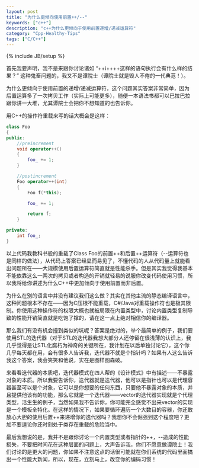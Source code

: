 ```yaml
---
layout: post
title: "为什么更倾向使用前置++/--"
keywords: ["c++"]
description: "c++为什么更倾向于使用前置递增/递减运算符"
category: "Cpp-Healthy-Tips"
tags: ["C/C++"]
---
```


{% include JB/setup %}

首先我要声明，我不是来跟你讨论诸如 “++i++++这样的语句执行会有什么样的结果？” 这种鬼畜问题的，我又不是谭院士（谭院士就是毁人不倦的一代典范！）。

为什么更倾向于使用前置的递增/递减运算符，这个问题其实答案非常简单，因为后置运算多了一次拷贝工作（实际上可能更多），随便一本语法书都可以巴拉巴拉跟你讲一大堆，尤其谭院士会把你不想知道的也告诉你。

用C++的操作符重载来写的话大概会是这样：

```cpp
class Foo 
{
public:
	//preincrement
	void operator++()
	{
		foo_ += 1;
	}

	//postincrement
	Foo operator++(int)
	{
		Foo f(*this);

		foo_ += 1;

		return f;
	}

private:
	int foo_;
}
```

以上代码我教科书般的重载了Class Foo的前置++和后置++运算符（--运算符也是同样的做法），从代码上答案已经显而易见了，不懂代码的人从代码量上就能看出问题所在——大规模使用后置运算符简直就是性能杀手。但是其实我觉得我基本不能依靠这么一两次的拷贝或者构造的开销就轻易的说服你改变代码使用习惯，所以我将给你讲述为什么C++中更加倾向于使用前置而非后置。

为什么在别的语言中并没有建议我们这么做？其实在其他主流的静态编译语言中，这种问题根本不存在——因为C压根不能重载，C#/Java对重载操作符也是极其限制。你使用这种操作符的权限大概也就被局限在内置类型中，讨论内置类型复制导致的性能开销简直就是吃饱了撑的，请在这一点上绝对相信你的编译器。

那么我们有没有机会撞到类似的坑呢？答案是绝对的，举个最简单的例子，我们要使用STL的迭代器（对于STL的迭代器我想大部分人还停留在很浅薄的认识上，我几乎觉得是让STL化腐朽为神奇的关键所在，我计划在以后单独讨论它），这个你几乎每天都在用，会有很多人告诉我，迭代器不就是个指针吗？如果有人这么告诉我这个答案，我会笑笑和他说，实在是图样图森破。

来看看迭代器的本质吧，迭代器模式在四人帮的《设计模式》中有描述——不暴露对象的本质。所以我要告诉你，迭代器就是迭代器，他可以是指针也可以是代理容器甚至可以是个对象，它可以是你想要的任何东西，只要他不暴露对象的本质，并且提供他该有的功能，那么它就是一个迭代器——vector<bool>的迭代器实现就是个代理类型，活生生的例子，当然如果我不告诉你，你可能完全感觉不出来vector<bool>的实现是一个模板全特化。在这样的情况下，如果要循环遍历一个大数目的容器，你还敢放心大胆的使用后置++来递增你的迭代器吗？我想你不会倔强到这个程度吧？更加不要遑论你还时刻处于类存在重载的危险当中。

最后我想说的是，我并不是跟你讨论一个内置类型或者指针的++，--造成的性能损失，不要把时间花在这种层面的问题上，大声告诉我，你们不愿意做谭院士！我们讨论的是更大的问题，你如果不注意这点的话很可能就在你们系统的代码里面搞出一个性能大新闻，所以，现在，立刻马上，改变你的编码习惯！
